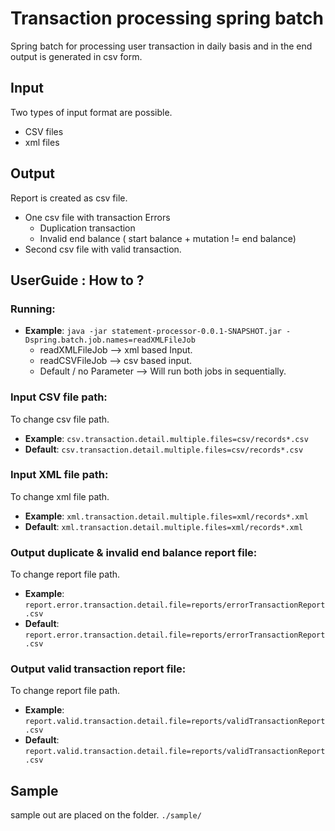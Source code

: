 #  Transaction processing spring batch 

Spring batch for processing user transaction in daily basis and in the end output is generated in csv form.

## Input 
Two types of input format are possible. 
* CSV files
* xml files

## Output 
Report is created as csv file.
* One csv file with transaction Errors
    * Duplication transaction
    * Invalid end balance ( start balance + mutation != end balance)
* Second csv file with valid transaction.

## UserGuide : How to ?

### Running: 
 * **Example**: `java -jar statement-processor-0.0.1-SNAPSHOT.jar -Dspring.batch.job.names=readXMLFileJob `
    * readXMLFileJob --> xml based Input.
    * readCSVFileJob --> csv based input.
    * Default / no Parameter --> Will run both jobs in sequentially.

### Input CSV file path: 
To change csv file path. 
   * **Example**: `csv.transaction.detail.multiple.files=csv/records*.csv`
   * **Default**: `csv.transaction.detail.multiple.files=csv/records*.csv`
 
### Input XML file path:
To change xml file path.
  * **Example**: `xml.transaction.detail.multiple.files=xml/records*.xml`
  * **Default**: `xml.transaction.detail.multiple.files=xml/records*.xml`

### Output duplicate & invalid end balance report file:
To change report file path.
  * **Example**: `report.error.transaction.detail.file=reports/errorTransactionReport.csv`
  * **Default**: `report.error.transaction.detail.file=reports/errorTransactionReport.csv`

### Output valid transaction report file:
To change report file path.
  * **Example**: `report.valid.transaction.detail.file=reports/validTransactionReport.csv`
  * **Default**: `report.valid.transaction.detail.file=reports/validTransactionReport.csv`

## Sample
sample out are placed on the folder. `./sample/`
